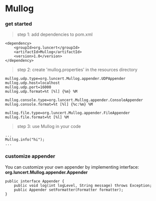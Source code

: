 
# Mullog

### get started
> step 1: add dependencies to pom.xml
```
<dependency>
    <groupId>org.luncert</groupId>
    <artifactId>Mullog</artifactId>
    <version>1.0</version>
</dependency>
```

> step 2: create 'mullog.properties' in the resources directory
```
mullog.udp.type=org.luncert.Mullog.appender.UDPAppender
mullog.udp.host=localhost
mullog.udp.port=16000
mullog.udp.format=%t [%l] {%m} %M

mullog.console.type=org.luncert.Mullog.appender.ConsoleAppender
mullog.console.format=%t [%l] {%c:%m} %M

mullog.file.type=org.luncert.Mullog.appender.FileAppender
mullog.file.format=%t [%l] %M
```

> step 3: use Mullog in your code
```
...
Mullog.info("hi");
...
```

### customize appender
You can customize your own appender by implementing interface: <b>org.luncert.Mullog.appender.Appender</b>
```
public interface Appender {
    public void log(int logLevel, String message) throws Exception;
    public Appender setFormatter(Formatter formatter);
}
```